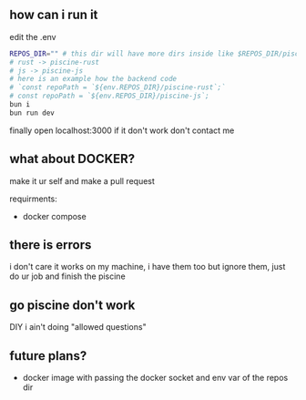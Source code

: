 ## how can i run it
edit the .env
```bash
REPOS_DIR="" # this dir will have more dirs inside like $REPOS_DIR/piscine-rust make sure the dir names is like this
# rust -> piscine-rust
# js -> piscine-js
# here is an example how the backend code 
# `const repoPath = `${env.REPOS_DIR}/piscine-rust`;`
# const repoPath = `${env.REPOS_DIR}/piscine-js`;
bun i
bun run dev
```
finally open localhost:3000 if it don't work don't contact me

## what about DOCKER?
make it ur self and make a pull request

requirments:
- docker compose

## there is errors
i don't care it works on my machine, i have them too but ignore them, just do ur job and finish the piscine

## go piscine don't work
DIY i ain't doing "allowed questions"

## future plans?
- docker image with passing the docker socket and env var of the repos dir
